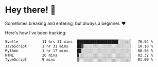 # Hey there! 👋
Sometimes breaking and entering, but always a beginner. ❤️

Here's how I've been tracking:
<!--START_SECTION:waka-->

```txt
Svelte           11 hrs 31 mins  ███████████████████░░░░░░   76.54 %
JavaScript       1 hr 31 mins    ██▓░░░░░░░░░░░░░░░░░░░░░░   10.10 %
Python           1 hr 17 mins    ██░░░░░░░░░░░░░░░░░░░░░░░   08.56 %
HTML             20 mins         ▓░░░░░░░░░░░░░░░░░░░░░░░░   02.32 %
TypeScript       9 mins          ▒░░░░░░░░░░░░░░░░░░░░░░░░   01.00 %
```

<!--END_SECTION:waka-->
